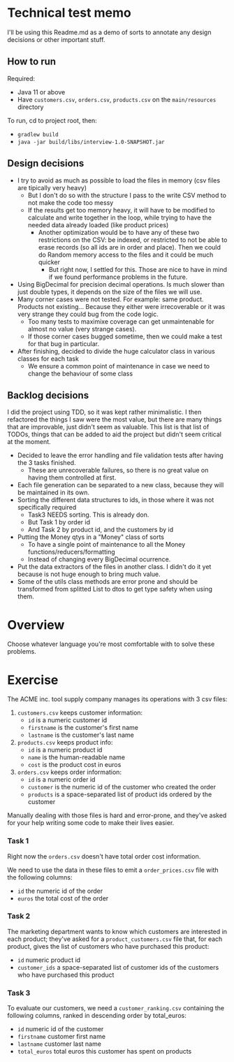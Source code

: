 # Technical test memo

I'll be using this Readme.md as a demo of sorts to annotate any design decisions or other important stuff.

## How to run

Required: 
* Java 11 or above
* Have `customers.csv`, `orders.csv`, `products.csv` on the `main/resources` directory 

To run, cd to project root, then:
* `gradlew build`
* `java -jar build/libs/interview-1.0-SNAPSHOT.jar`

## Design decisions

* I try to avoid as much as possible to load the files in memory (csv files are tipically very heavy)
  * But I don't do so with the structure I pass to the write CSV method to not make the code too messy
  * If the results get too memory heavy, it will have to be modified to calculate and write together in the loop, while trying to have the needed data already loaded (like product prices)
    * Another optimization would be to have any of these two restrictions on the CSV: be indexed, or restricted to not be able to erase records (so all ids are in order and place). Then we could do Random memory access to the files and it could be much quicker
      * But right now, I settled for this. Those are nice to have in mind if we found performance problems in the future.
* Using BigDecimal for precision decimal operations. Is much slower than just double types, it depends on the size of the files we will use.
* Many corner cases were not tested. For example: same product. Products not existing... Because they either were irrecoverable or it was very strange they could bug from the code logic.
  * Too many tests to maximixe coverage can get unmaintenable for almost no value (very strange cases).
  * If those corner cases bugged sometime, then we could make a test for that bug in particular.
* After finishing, decided to divide the huge calculator class in various classes for each task
  * We ensure a common point of maintenance in case we need to change the behaviour of some class

## Backlog decisions

I did the project using TDD, so it was kept rather minimalistic. I then refactored the things I saw were the most value, but there are many things that are improvable, just didn't seem as valuable.
This list is that list of TODOs, things that can be added to aid the project but didn't seem critical at the moment.

* Decided to leave the error handling and file validation tests after having the 3 tasks finished. 
  * These are unrecoverable failures, so there is no great value on having them controlled at first.
* Each file generation can be separated to a new class, because they will be maintained in its own.
* Sorting the different data structures to ids, in those where it was not specifically required
  * Task3 NEEDS sorting. This is already don.
  * But Task 1 by order id
  * And Task 2 by product id, and the customers by id
* Putting the Money qtys in a "Money" class of sorts
  * To have a single point of maintenance to all the Money functions/reducers/formatting
  * Instead of changing every BigDecimal ocurrence.
* Put the data extractors of the files in another class. I didn't do it yet because is not huge enough to bring much value.
* Some of the utils class methods are error prone and should be transformed from splitted List to dtos to get type safety when using them.

# Overview

Choose whatever language you're most comfortable with to solve these problems.

# Exercise

The ACME inc. tool supply company manages its operations with 3 csv files:

1. `customers.csv` keeps customer information:
    * `id` is a numeric customer id
    * `firstname` is the customer's first name
    * `lastname` is the customer's last name
2. `products.csv` keeps product info:
    * `id` is a numeric product id
    * `name` is the human-readable name
    * `cost` is the product cost in euros
3. `orders.csv` keeps order information:
    * `id` is a numeric order id
    * `customer` is the numeric id of the customer who created the order
    * `products` is a space-separated list of product ids ordered by the customer

Manually dealing with those files is hard and error-prone, and they've asked for your help writing some code to make their lives easier.

### Task 1

Right now the `orders.csv` doesn't have total order cost information.

We need to use the data in these files to emit a `order_prices.csv` file with the following columns:
* `id` the numeric id of the order
* `euros` the total cost of the order

### Task 2

The marketing department wants to know which customers are interested in each product; they've asked for a `product_customers.csv` file that, for each product, gives the list of customers who have purchased this product:
* `id` numeric product id
* `customer_ids` a space-separated list of customer ids of the customers who have purchased this product

### Task 3

To evaluate our customers, we need a `customer_ranking.csv` containing the following columns, ranked in descending order by total_euros:
* `id` numeric id of the customer
* `firstname` customer first name
* `lastname` customer last name
* `total_euros` total euros this customer has spent on products

